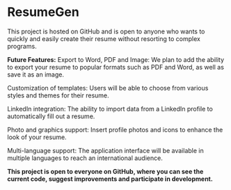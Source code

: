 # ResumeGen

This project is hosted on GitHub and is open to anyone who wants to quickly and easily create their resume without resorting to complex programs.

**Future Features:**
Export to Word, PDF and Image: We plan to add the ability to export your resume to popular formats such as PDF and Word, as well as save it as an image.

Customization of templates: Users will be able to choose from various styles and themes for their resume.

LinkedIn integration: The ability to import data from a LinkedIn profile to automatically fill out a resume.

Photo and graphics support: Insert profile photos and icons to enhance the look of your resume.

Multi-language support: The application interface will be available in multiple languages to reach an international audience.

**This project is open to everyone on GitHub, where you can see the current code, suggest improvements and participate in development.**
